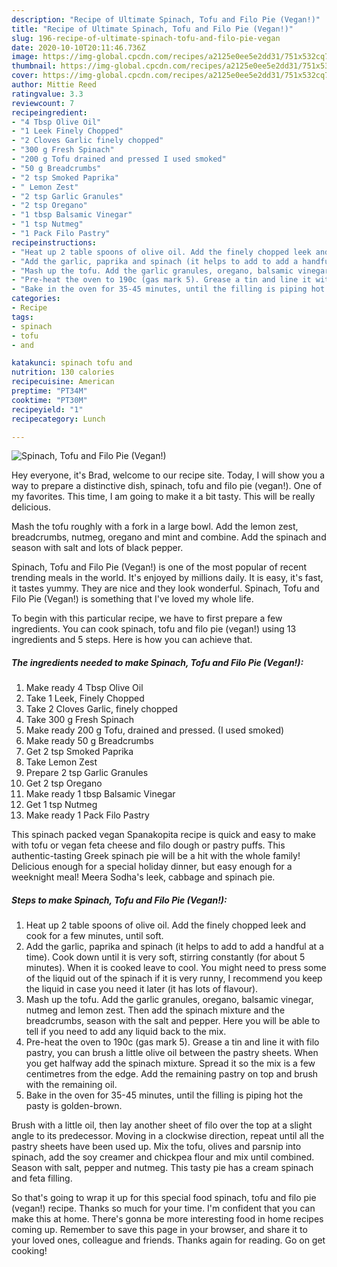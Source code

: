 ```yaml
---
description: "Recipe of Ultimate Spinach, Tofu and Filo Pie (Vegan!)"
title: "Recipe of Ultimate Spinach, Tofu and Filo Pie (Vegan!)"
slug: 196-recipe-of-ultimate-spinach-tofu-and-filo-pie-vegan
date: 2020-10-10T20:11:46.736Z
image: https://img-global.cpcdn.com/recipes/a2125e0ee5e2dd31/751x532cq70/spinach-tofu-and-filo-pie-vegan-recipe-main-photo.jpg
thumbnail: https://img-global.cpcdn.com/recipes/a2125e0ee5e2dd31/751x532cq70/spinach-tofu-and-filo-pie-vegan-recipe-main-photo.jpg
cover: https://img-global.cpcdn.com/recipes/a2125e0ee5e2dd31/751x532cq70/spinach-tofu-and-filo-pie-vegan-recipe-main-photo.jpg
author: Mittie Reed
ratingvalue: 3.3
reviewcount: 7
recipeingredient:
- "4 Tbsp Olive Oil"
- "1 Leek Finely Chopped"
- "2 Cloves Garlic finely chopped"
- "300 g Fresh Spinach"
- "200 g Tofu drained and pressed I used smoked"
- "50 g Breadcrumbs"
- "2 tsp Smoked Paprika"
- " Lemon Zest"
- "2 tsp Garlic Granules"
- "2 tsp Oregano"
- "1 tbsp Balsamic Vinegar"
- "1 tsp Nutmeg"
- "1 Pack Filo Pastry"
recipeinstructions:
- "Heat up 2 table spoons of olive oil. Add the finely chopped leek and cook for a few minutes, until soft."
- "Add the garlic, paprika and spinach (it helps to add to add a handful at a time). Cook down until it is very soft, stirring constantly (for about 5 minutes). When it is cooked leave to cool. You might need to press some of the liquid out of the spinach if it is very runny, I recommend you keep the liquid in case you need it later (it has lots of flavour)."
- "Mash up the tofu. Add the garlic granules, oregano, balsamic vinegar, nutmeg and lemon zest. Then add the spinach mixture and the breadcrumbs, season with the salt and pepper. Here you will be able to tell if you need to add any liquid back to the mix."
- "Pre-heat the oven to 190c (gas mark 5). Grease a tin and line it with filo pastry, you can brush a little olive oil between the pastry sheets. When you get halfway add the spinach mixture. Spread it so the mix is a few centimetres from the edge. Add the remaining pastry on top and brush with the remaining oil."
- "Bake in the oven for 35-45 minutes, until the filling is piping hot the pasty is golden-brown."
categories:
- Recipe
tags:
- spinach
- tofu
- and

katakunci: spinach tofu and 
nutrition: 130 calories
recipecuisine: American
preptime: "PT34M"
cooktime: "PT30M"
recipeyield: "1"
recipecategory: Lunch

---
```



![Spinach, Tofu and Filo Pie (Vegan!)](https://img-global.cpcdn.com/recipes/a2125e0ee5e2dd31/751x532cq70/spinach-tofu-and-filo-pie-vegan-recipe-main-photo.jpg)

Hey everyone, it's Brad, welcome to our recipe site. Today, I will show you a way to prepare a distinctive dish, spinach, tofu and filo pie (vegan!). One of my favorites. This time, I am going to make it a bit tasty. This will be really delicious.

Mash the tofu roughly with a fork in a large bowl. Add the lemon zest, breadcrumbs, nutmeg, oregano and mint and combine. Add the spinach and season with salt and lots of black pepper.

Spinach, Tofu and Filo Pie (Vegan!) is one of the most popular of recent trending meals in the world. It's enjoyed by millions daily. It is easy, it's fast, it tastes yummy. They are nice and they look wonderful. Spinach, Tofu and Filo Pie (Vegan!) is something that I've loved my whole life.


To begin with this particular recipe, we have to first prepare a few ingredients. You can cook spinach, tofu and filo pie (vegan!) using 13 ingredients and 5 steps. Here is how you can achieve that.

<!--inarticleads1-->

##### The ingredients needed to make Spinach, Tofu and Filo Pie (Vegan!):

1. Make ready 4 Tbsp Olive Oil
1. Take 1 Leek, Finely Chopped
1. Take 2 Cloves Garlic, finely chopped
1. Take 300 g Fresh Spinach
1. Make ready 200 g Tofu, drained and pressed. (I used smoked)
1. Make ready 50 g Breadcrumbs
1. Get 2 tsp Smoked Paprika
1. Take  Lemon Zest
1. Prepare 2 tsp Garlic Granules
1. Get 2 tsp Oregano
1. Make ready 1 tbsp Balsamic Vinegar
1. Get 1 tsp Nutmeg
1. Make ready 1 Pack Filo Pastry


This spinach packed vegan Spanakopita recipe is quick and easy to make with tofu or vegan feta cheese and filo dough or pastry puffs. This authentic-tasting Greek spinach pie will be a hit with the whole family! Delicious enough for a special holiday dinner, but easy enough for a weeknight meal! Meera Sodha&#39;s leek, cabbage and spinach pie. 

<!--inarticleads2-->

##### Steps to make Spinach, Tofu and Filo Pie (Vegan!):

1. Heat up 2 table spoons of olive oil. Add the finely chopped leek and cook for a few minutes, until soft.
1. Add the garlic, paprika and spinach (it helps to add to add a handful at a time). Cook down until it is very soft, stirring constantly (for about 5 minutes). When it is cooked leave to cool. You might need to press some of the liquid out of the spinach if it is very runny, I recommend you keep the liquid in case you need it later (it has lots of flavour).
1. Mash up the tofu. Add the garlic granules, oregano, balsamic vinegar, nutmeg and lemon zest. Then add the spinach mixture and the breadcrumbs, season with the salt and pepper. Here you will be able to tell if you need to add any liquid back to the mix.
1. Pre-heat the oven to 190c (gas mark 5). Grease a tin and line it with filo pastry, you can brush a little olive oil between the pastry sheets. When you get halfway add the spinach mixture. Spread it so the mix is a few centimetres from the edge. Add the remaining pastry on top and brush with the remaining oil.
1. Bake in the oven for 35-45 minutes, until the filling is piping hot the pasty is golden-brown.


Brush with a little oil, then lay another sheet of filo over the top at a slight angle to its predecessor. Moving in a clockwise direction, repeat until all the pastry sheets have been used up. Mix the tofu, olives and parsnip into spinach, add the soy creamer and chickpea flour and mix until combined. Season with salt, pepper and nutmeg. This tasty pie has a cream spinach and feta filling. 

So that's going to wrap it up for this special food spinach, tofu and filo pie (vegan!) recipe. Thanks so much for your time. I'm confident that you can make this at home. There's gonna be more interesting food in home recipes coming up. Remember to save this page in your browser, and share it to your loved ones, colleague and friends. Thanks again for reading. Go on get cooking!
